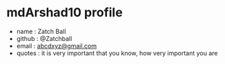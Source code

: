 # mdArshad10 profile
- name : Zatch Ball
- github : @Zatchball
- email : abcdxyz@gmail.com
- quotes : it is very important that you know, how very important you are
